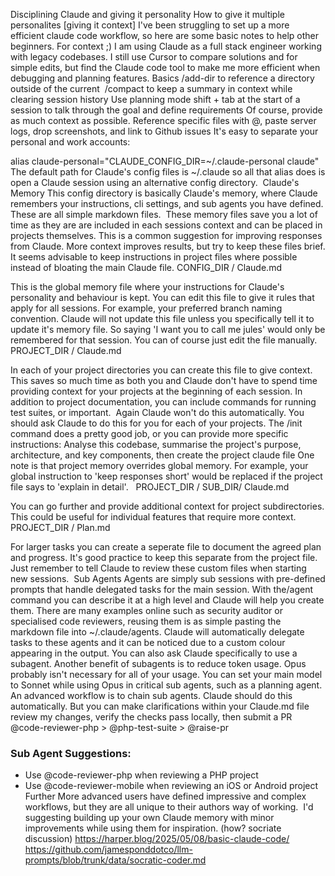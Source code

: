 Disciplining  Claude and giving it personality
How to give it multiple personalites [giving it context]
I've been struggling to set up a more efficient claude code workflow, so here are some basic notes to help other beginners.
For context ;) I am using Claude as a full stack engineer working with legacy codebases. I still use Cursor to compare solutions and for simple edits, but find the Claude code tool to make me more efficient when debugging and planning features.
Basics
/add-dir to reference a directory outside of the current 
/compact to keep a summary in context while clearing session history
Use planning mode shift + tab at the start of a session to talk through the goal and define requirements
Of course, provide as much context as possible. Reference specific files with @, paste server logs, drop screenshots, and link to Github issues
It's easy to separate your personal and work accounts:

alias claude-personal="CLAUDE_CONFIG_DIR=~/.claude-personal claude"
The default path for Claude's config files is ~/.claude so all that alias does is open a Claude session using an alternative config directory. 
Claude's Memory
This config directory is basically Claude's memory, where Claude remembers your instructions, cli settings, and sub agents you have defined. These are all simple markdown files. 
These memory files save you a lot of time as they are are included in each sessions context and can be placed in projects themselves. This is a common suggestion for improving responses from Claude.
More context improves results, but try to keep these files brief. It seems advisable to keep instructions in  project files where possible instead of bloating the main Claude file.
CONFIG_DIR / Claude.md

This is the global memory file where your instructions for Claude's personality and behaviour is kept. You can edit this file to give it rules that apply for all sessions. For example, your preferred branch naming convention.
Claude will not update this file unless you specifically tell it to update it's memory file. So saying 'I want you to call me jules' would only be remembered for that session.
You can of course just edit the file manually. 
PROJECT_DIR / Claude.md

In  each of your project directories you can create this file to give context. This saves so much time as both you and Claude don't have to spend time providing context for your projects at the beginning of each session.
In addition to project documentation, you can include commands for running test suites, or important. 
Again Claude won't do this automatically. You should ask Claude to do this for you for each of your projects. The /init command does a pretty good job, or you can provide more specific instructions:
Analyse this codebase, summarise the project's purpose, architecture, and key components, then create the project claude  file
One note is that project memory overrides global memory. For example, your global instruction to 'keep responses short' would be replaced if the project file says to 'explain in detail'.  
PROJECT_DIR / SUB_DIR/ Claude.md

You can go further and provide additional context for project subdirectories. This could be useful for individual features that require more context.
PROJECT_DIR / Plan.md

For larger tasks you can create a seperate file to document the agreed plan and progress. It's good practice to keep this separate from the project file. Just remember to tell Claude to review these custom files when starting new sessions. 
Sub Agents
Agents are simply sub sessions with pre-defined prompts that handle delegated tasks for the main session. With the/agent command you can describe it at a high level and Claude will help you create them. There are many examples online such as security auditor or specialised code reviewers, reusing them is as simple pasting the markdown file into ~/.claude/agents.
Claude will automatically delegate tasks to these agents and it  can be noticed due to a custom colour appearing in the output. You can also ask Claude specifically to use a subagent.
Another  benefit of subagents is to reduce token usage. Opus probably isn't necessary for all of your usage. You can set your main model to Sonnet while using Opus in critical sub agents,  such as a planning agent.
An advanced workflow is to chain sub agents. Claude should do this automatically. But you can make clarifications within your Claude.md file
review my changes, verify the checks pass locally, then submit a PR
@code-reviewer-php > @php-test-suite > @raise-pr
### Sub Agent Suggestions:
- Use @code-reviewer-php when reviewing a PHP project
- Use @code-reviewer-mobile when reviewing an iOS or Android project
Further
More advanced users have defined impressive and complex workflows, but they are all unique to their authors way of working. 
I'd suggesting building up your own Claude memory with minor improvements while using them for inspiration. (how? socriate discussion)
https://harper.blog/2025/05/08/basic-claude-code/
https://github.com/jamesponddotco/llm-prompts/blob/trunk/data/socratic-coder.md
